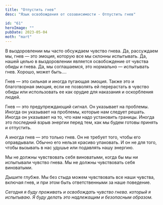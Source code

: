 ```yaml
---
title: "Отпустить гнев"
desc: "Язык освобождения от созависимости - Отпустить гнев"

id: "61"
heroImage: ""
pubDate: 2023-05-04
moth: "mart"
---
```


В выздоровлении мы часто обсуждаем чувство гнева. Да, рассуждаем мы, гнев —
это эмоция, которую все мы склонны испытывать. Да, нашей целью в выздоровлении
является освобождение от чувства обиды и гнева. Да, мы соглашаемся, это
нормально — испытывать гнев. Хорошо, может быть….

Гнев — это сильная и иногда пугающая эмоция. Также это и благотворная эмоция,
если не позволять ей перерастать в чувство обиды или использовать ее как
орудие для наказания и оскорбления людей.

Гнев — это предупреждающий сигнал. Он указывает на проблемы. Иногда он
указывает на проблемы, которые нам следует решать. Иногда он указывает на то,
что нам надо установить границы. Иногда это последний взрыв энергии перед тем,
как мы будем готовы принять и отпустить.

А иногда гнев — это только гнев. Он не требует того, чтобы его оправдывали.
Обычно его нельзя красиво упаковать. И он не для того, чтобы вызывать в нас
удушье или подавлять нашу энергию.

Мы не должны чувствовать себя виноватыми, когда бы мы ни испытывали чувство
гнева. Мы не должны чувствовать себя виноватыми.

Дышите глубже. Мы без стыда можем чувствовать все наши чувства, включая гнев,
и при этом быть ответственными за наше поведение.

_Сегодня_ _я_ _буду_ _проживать_ _и_ _освобождать_ _чувство_ _гнева._
_который_ _я_ _испытываю._ _Я_ _буду_ _делать_ _это_ _надлежащим_ _и_
_безопасным_ _образом._

